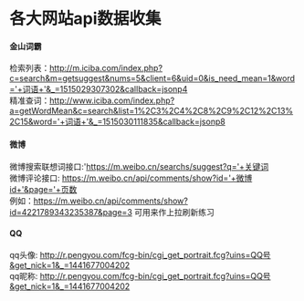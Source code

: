 # 各大网站api数据收集 
 

#### 金山词霸  
检索列表：http://m.iciba.com/index.php?c=search&m=getsuggest&nums=5&client=6&uid=0&is_need_mean=1&word='+词语+'&_=1515029307302&callback=jsonp4  
精准查词：http://www.iciba.com/index.php?a=getWordMean&c=search&list=1%2C3%2C4%2C8%2C9%2C12%2C13%2C15&word='+词语+'&_=1515030111835&callback=jsonp8
#### 微博  
微博搜索联想词接口:'https://m.weibo.cn/searchs/suggest?q='+关键词  
微博评论接口: https://m.weibo.cn/api/comments/show?id='+微博id+'&page='+页数  
例如：https://m.weibo.cn/api/comments/show?id=4221789343235387&page=3  可用来作上拉刷新练习
#### QQ
qq头像: http://r.pengyou.com/fcg-bin/cgi_get_portrait.fcg?uins=QQ号&get_nick=1&_=1441677004202  
qq昵称: http://r.pengyou.com/fcg-bin/cgi_get_portrait.fcg?uins=QQ号&get_nick=1&_=1441677004202
